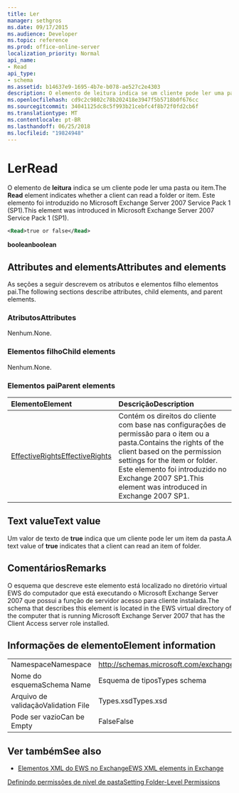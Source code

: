 ```yaml
---
title: Ler
manager: sethgros
ms.date: 09/17/2015
ms.audience: Developer
ms.topic: reference
ms.prod: office-online-server
localization_priority: Normal
api_name:
- Read
api_type:
- schema
ms.assetid: b14637e9-1695-4b7e-b078-ae527c2e4303
description: O elemento de leitura indica se um cliente pode ler uma pasta ou item. Este elemento foi introduzido no Microsoft Exchange Server 2007 Service Pack 1 (SP1).
ms.openlocfilehash: cd9c2c9802c78b202418e3947f5b5718b0f676cc
ms.sourcegitcommit: 34041125dc8c5f993b21cebfc4f8b72f0fd2cb6f
ms.translationtype: MT
ms.contentlocale: pt-BR
ms.lasthandoff: 06/25/2018
ms.locfileid: "19824948"
---
```

# <a name="read"></a><span data-ttu-id="a4a65-104">Ler</span><span class="sxs-lookup"><span data-stu-id="a4a65-104">Read</span></span>

<span data-ttu-id="a4a65-105">O elemento de **leitura** indica se um cliente pode ler uma pasta ou item.</span><span class="sxs-lookup"><span data-stu-id="a4a65-105">The **Read** element indicates whether a client can read a folder or item.</span></span> <span data-ttu-id="a4a65-106">Este elemento foi introduzido no Microsoft Exchange Server 2007 Service Pack 1 (SP1).</span><span class="sxs-lookup"><span data-stu-id="a4a65-106">This element was introduced in Microsoft Exchange Server 2007 Service Pack 1 (SP1).</span></span> 
  
```xml
<Read>true or false</Read>
```

 <span data-ttu-id="a4a65-107">**boolean**</span><span class="sxs-lookup"><span data-stu-id="a4a65-107">**boolean**</span></span>
## <a name="attributes-and-elements"></a><span data-ttu-id="a4a65-108">Attributes and elements</span><span class="sxs-lookup"><span data-stu-id="a4a65-108">Attributes and elements</span></span>

<span data-ttu-id="a4a65-109">As seções a seguir descrevem os atributos e elementos filho elementos pai.</span><span class="sxs-lookup"><span data-stu-id="a4a65-109">The following sections describe attributes, child elements, and parent elements.</span></span>
  
### <a name="attributes"></a><span data-ttu-id="a4a65-110">Atributos</span><span class="sxs-lookup"><span data-stu-id="a4a65-110">Attributes</span></span>

<span data-ttu-id="a4a65-111">Nenhum.</span><span class="sxs-lookup"><span data-stu-id="a4a65-111">None.</span></span>
  
### <a name="child-elements"></a><span data-ttu-id="a4a65-112">Elementos filho</span><span class="sxs-lookup"><span data-stu-id="a4a65-112">Child elements</span></span>

<span data-ttu-id="a4a65-113">Nenhum.</span><span class="sxs-lookup"><span data-stu-id="a4a65-113">None.</span></span>
  
### <a name="parent-elements"></a><span data-ttu-id="a4a65-114">Elementos pai</span><span class="sxs-lookup"><span data-stu-id="a4a65-114">Parent elements</span></span>

|<span data-ttu-id="a4a65-115">**Elemento**</span><span class="sxs-lookup"><span data-stu-id="a4a65-115">**Element**</span></span>|<span data-ttu-id="a4a65-116">**Descrição**</span><span class="sxs-lookup"><span data-stu-id="a4a65-116">**Description**</span></span>|
|:-----|:-----|
|[<span data-ttu-id="a4a65-117">EffectiveRights</span><span class="sxs-lookup"><span data-stu-id="a4a65-117">EffectiveRights</span></span>](effectiverights.md) <br/> |<span data-ttu-id="a4a65-118">Contém os direitos do cliente com base nas configurações de permissão para o item ou a pasta.</span><span class="sxs-lookup"><span data-stu-id="a4a65-118">Contains the rights of the client based on the permission settings for the item or folder.</span></span> <span data-ttu-id="a4a65-119">Este elemento foi introduzido no Exchange 2007 SP1.</span><span class="sxs-lookup"><span data-stu-id="a4a65-119">This element was introduced in Exchange 2007 SP1.</span></span>  <br/> |
   
## <a name="text-value"></a><span data-ttu-id="a4a65-120">Text value</span><span class="sxs-lookup"><span data-stu-id="a4a65-120">Text value</span></span>

<span data-ttu-id="a4a65-121">Um valor de texto de **true** indica que um cliente pode ler um item da pasta.</span><span class="sxs-lookup"><span data-stu-id="a4a65-121">A text value of **true** indicates that a client can read an item of folder.</span></span> 
  
## <a name="remarks"></a><span data-ttu-id="a4a65-122">Comentários</span><span class="sxs-lookup"><span data-stu-id="a4a65-122">Remarks</span></span>

<span data-ttu-id="a4a65-123">O esquema que descreve este elemento está localizado no diretório virtual EWS do computador que está executando o Microsoft Exchange Server 2007 que possui a função de servidor acesso para cliente instalada.</span><span class="sxs-lookup"><span data-stu-id="a4a65-123">The schema that describes this element is located in the EWS virtual directory of the computer that is running Microsoft Exchange Server 2007 that has the Client Access server role installed.</span></span>
  
## <a name="element-information"></a><span data-ttu-id="a4a65-124">Informações de elemento</span><span class="sxs-lookup"><span data-stu-id="a4a65-124">Element information</span></span>

|||
|:-----|:-----|
|<span data-ttu-id="a4a65-125">Namespace</span><span class="sxs-lookup"><span data-stu-id="a4a65-125">Namespace</span></span>  <br/> |http://schemas.microsoft.com/exchange/services/2006/types  <br/> |
|<span data-ttu-id="a4a65-126">Nome do esquema</span><span class="sxs-lookup"><span data-stu-id="a4a65-126">Schema Name</span></span>  <br/> |<span data-ttu-id="a4a65-127">Esquema de tipos</span><span class="sxs-lookup"><span data-stu-id="a4a65-127">Types schema</span></span>  <br/> |
|<span data-ttu-id="a4a65-128">Arquivo de validação</span><span class="sxs-lookup"><span data-stu-id="a4a65-128">Validation File</span></span>  <br/> |<span data-ttu-id="a4a65-129">Types.xsd</span><span class="sxs-lookup"><span data-stu-id="a4a65-129">Types.xsd</span></span>  <br/> |
|<span data-ttu-id="a4a65-130">Pode ser vazio</span><span class="sxs-lookup"><span data-stu-id="a4a65-130">Can be Empty</span></span>  <br/> |<span data-ttu-id="a4a65-131">False</span><span class="sxs-lookup"><span data-stu-id="a4a65-131">False</span></span>  <br/> |
   
## <a name="see-also"></a><span data-ttu-id="a4a65-132">Ver também</span><span class="sxs-lookup"><span data-stu-id="a4a65-132">See also</span></span>



- [<span data-ttu-id="a4a65-133">Elementos XML do EWS no Exchange</span><span class="sxs-lookup"><span data-stu-id="a4a65-133">EWS XML elements in Exchange</span></span>](ews-xml-elements-in-exchange.md)


[<span data-ttu-id="a4a65-134">Definindo permissões de nível de pasta</span><span class="sxs-lookup"><span data-stu-id="a4a65-134">Setting Folder-Level Permissions</span></span>](http://msdn.microsoft.com/library/c7530e86-5112-401c-b10a-9c054ae59f07%28Office.15%29.aspx)

